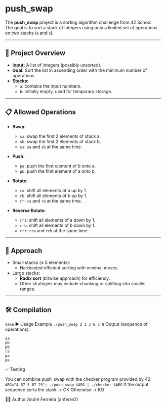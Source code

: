 # push_swap

The **push_swap** project is a sorting algorithm challenge from 42 School.  
The goal is to sort a stack of integers using only a limited set of operations on two stacks (`a` and `b`).

---

## 🚀 Project Overview

- **Input:** A list of integers (possibly unsorted).
- **Goal:** Sort the list in ascending order with the minimum number of operations.
- **Stacks:**
  - `a`: contains the input numbers.
  - `b`: initially empty, used for temporary storage.

---

## 📋 Allowed Operations

- **Swap:**
  - `sa`: swap the first 2 elements of stack a.
  - `sb`: swap the first 2 elements of stack b.
  - `ss`: `sa` and `sb` at the same time.

- **Push:**
  - `pa`: push the first element of b onto a.
  - `pb`: push the first element of a onto b.

- **Rotate:**
  - `ra`: shift all elements of a up by 1.
  - `rb`: shift all elements of b up by 1.
  - `rr`: `ra` and `rb` at the same time.

- **Reverse Rotate:**
  - `rra`: shift all elements of a down by 1.
  - `rrb`: shift all elements of b down by 1.
  - `rrr`: `rra` and `rrb` at the same time.

---

## 🧠 Approach

- Small stacks (≤ 5 elements):  
  - Hardcoded efficient sorting with minimal moves.
- Large stacks:  
  - **Radix sort** (bitwise approach) for efficiency.  
  - Other strategies may include chunking or splitting into smaller ranges.

---

## 🛠️ Compilation


`make`
▶️ Usage
Example
`./push_swap 2 1 3 6 5 8`
Output (sequence of operations):
```
sa
pb
pb
ra
pa
pa
```
✅ Testing

You can combine push_swap with the checker program provided by 42:
`ARG="4 67 3 87 23"; ./push_swap $ARG | ./checker $ARG`
If the output sequence sorts the stack → OK
Otherwise → KO

👨‍💻 Author
André Ferreira (anferre2)
